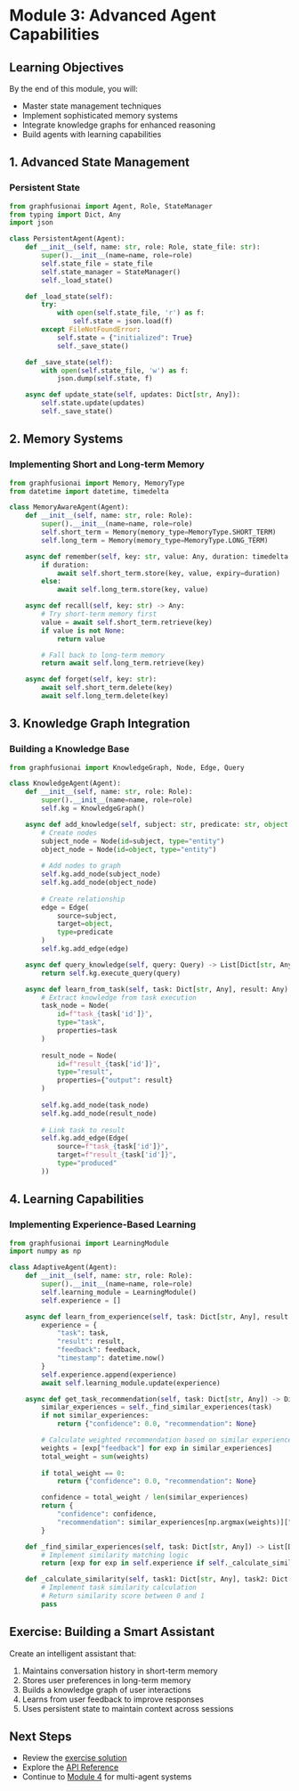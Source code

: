 # Module 3: Advanced Agent Capabilities

## Learning Objectives
By the end of this module, you will:
- Master state management techniques
- Implement sophisticated memory systems
- Integrate knowledge graphs for enhanced reasoning
- Build agents with learning capabilities

## 1. Advanced State Management

### Persistent State
```python
from graphfusionai import Agent, Role, StateManager
from typing import Dict, Any
import json

class PersistentAgent(Agent):
    def __init__(self, name: str, role: Role, state_file: str):
        super().__init__(name=name, role=role)
        self.state_file = state_file
        self.state_manager = StateManager()
        self._load_state()

    def _load_state(self):
        try:
            with open(self.state_file, 'r') as f:
                self.state = json.load(f)
        except FileNotFoundError:
            self.state = {"initialized": True}
            self._save_state()

    def _save_state(self):
        with open(self.state_file, 'w') as f:
            json.dump(self.state, f)

    async def update_state(self, updates: Dict[str, Any]):
        self.state.update(updates)
        self._save_state()
```

## 2. Memory Systems

### Implementing Short and Long-term Memory
```python
from graphfusionai import Memory, MemoryType
from datetime import datetime, timedelta

class MemoryAwareAgent(Agent):
    def __init__(self, name: str, role: Role):
        super().__init__(name=name, role=role)
        self.short_term = Memory(memory_type=MemoryType.SHORT_TERM)
        self.long_term = Memory(memory_type=MemoryType.LONG_TERM)

    async def remember(self, key: str, value: Any, duration: timedelta = None):
        if duration:
            await self.short_term.store(key, value, expiry=duration)
        else:
            await self.long_term.store(key, value)

    async def recall(self, key: str) -> Any:
        # Try short-term memory first
        value = await self.short_term.retrieve(key)
        if value is not None:
            return value

        # Fall back to long-term memory
        return await self.long_term.retrieve(key)

    async def forget(self, key: str):
        await self.short_term.delete(key)
        await self.long_term.delete(key)
```

## 3. Knowledge Graph Integration

### Building a Knowledge Base
```python
from graphfusionai import KnowledgeGraph, Node, Edge, Query

class KnowledgeAgent(Agent):
    def __init__(self, name: str, role: Role):
        super().__init__(name=name, role=role)
        self.kg = KnowledgeGraph()

    async def add_knowledge(self, subject: str, predicate: str, object: str):
        # Create nodes
        subject_node = Node(id=subject, type="entity")
        object_node = Node(id=object, type="entity")
        
        # Add nodes to graph
        self.kg.add_node(subject_node)
        self.kg.add_node(object_node)
        
        # Create relationship
        edge = Edge(
            source=subject,
            target=object,
            type=predicate
        )
        self.kg.add_edge(edge)

    async def query_knowledge(self, query: Query) -> List[Dict[str, Any]]:
        return self.kg.execute_query(query)

    async def learn_from_task(self, task: Dict[str, Any], result: Any):
        # Extract knowledge from task execution
        task_node = Node(
            id=f"task_{task['id']}",
            type="task",
            properties=task
        )
        
        result_node = Node(
            id=f"result_{task['id']}",
            type="result",
            properties={"output": result}
        )
        
        self.kg.add_node(task_node)
        self.kg.add_node(result_node)
        
        # Link task to result
        self.kg.add_edge(Edge(
            source=f"task_{task['id']}",
            target=f"result_{task['id']}",
            type="produced"
        ))
```

## 4. Learning Capabilities

### Implementing Experience-Based Learning
```python
from graphfusionai import LearningModule
import numpy as np

class AdaptiveAgent(Agent):
    def __init__(self, name: str, role: Role):
        super().__init__(name=name, role=role)
        self.learning_module = LearningModule()
        self.experience = []

    async def learn_from_experience(self, task: Dict[str, Any], result: Any, feedback: float):
        experience = {
            "task": task,
            "result": result,
            "feedback": feedback,
            "timestamp": datetime.now()
        }
        self.experience.append(experience)
        await self.learning_module.update(experience)

    async def get_task_recommendation(self, task: Dict[str, Any]) -> Dict[str, float]:
        similar_experiences = self._find_similar_experiences(task)
        if not similar_experiences:
            return {"confidence": 0.0, "recommendation": None}

        # Calculate weighted recommendation based on similar experiences
        weights = [exp["feedback"] for exp in similar_experiences]
        total_weight = sum(weights)
        
        if total_weight == 0:
            return {"confidence": 0.0, "recommendation": None}

        confidence = total_weight / len(similar_experiences)
        return {
            "confidence": confidence,
            "recommendation": similar_experiences[np.argmax(weights)]["result"]
        }

    def _find_similar_experiences(self, task: Dict[str, Any]) -> List[Dict[str, Any]]:
        # Implement similarity matching logic
        return [exp for exp in self.experience if self._calculate_similarity(exp["task"], task) > 0.8]

    def _calculate_similarity(self, task1: Dict[str, Any], task2: Dict[str, Any]) -> float:
        # Implement task similarity calculation
        # Return similarity score between 0 and 1
        pass
```

## Exercise: Building a Smart Assistant

Create an intelligent assistant that:
1. Maintains conversation history in short-term memory
2. Stores user preferences in long-term memory
3. Builds a knowledge graph of user interactions
4. Learns from user feedback to improve responses
5. Uses persistent state to maintain context across sessions

## Next Steps
- Review the [exercise solution](exercise_solution.py)
- Explore the [API Reference](../../api_reference.md)
- Continue to [Module 4](../module4/README.md) for multi-agent systems

